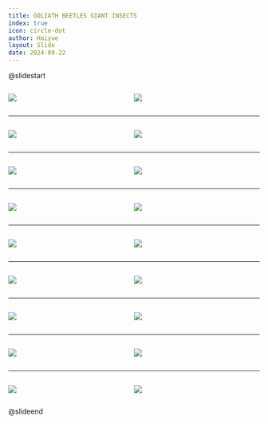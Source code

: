 ```yaml
---
title: GOLIATH BEETLES GIANT INSECTS
index: true
icon: circle-dot
author: Haiyue
layout: Slide
date: 2024-09-22
---
```

 
@slidestart

<div style="display:flex">
<div style="flex:1">

![](https://raw.githubusercontent.com/yclord/reading/refs/heads/master/english/Level-S/GOLIATH%20BEETLES%20GIANT%20INSECTS/001.webp)
</div>
<div style="flex:1">

![](https://raw.githubusercontent.com/yclord/reading/refs/heads/master/english/Level-S/GOLIATH%20BEETLES%20GIANT%20INSECTS/002.webp)
</div>
</div>

---

<div style="display:flex">
<div style="flex:1">

![](https://raw.githubusercontent.com/yclord/reading/refs/heads/master/english/Level-S/GOLIATH%20BEETLES%20GIANT%20INSECTS/003.webp)
</div>
<div style="flex:1">

![](https://raw.githubusercontent.com/yclord/reading/refs/heads/master/english/Level-S/GOLIATH%20BEETLES%20GIANT%20INSECTS/004.webp)
</div>
</div>

---

<div style="display:flex">
<div style="flex:1">

![](https://raw.githubusercontent.com/yclord/reading/refs/heads/master/english/Level-S/GOLIATH%20BEETLES%20GIANT%20INSECTS/005.webp)
</div>
<div style="flex:1">

![](https://raw.githubusercontent.com/yclord/reading/refs/heads/master/english/Level-S/GOLIATH%20BEETLES%20GIANT%20INSECTS/006.webp)
</div>
</div>

---

<div style="display:flex">
<div style="flex:1">

![](https://raw.githubusercontent.com/yclord/reading/refs/heads/master/english/Level-S/GOLIATH%20BEETLES%20GIANT%20INSECTS/007.webp)
</div>
<div style="flex:1">

![](https://raw.githubusercontent.com/yclord/reading/refs/heads/master/english/Level-S/GOLIATH%20BEETLES%20GIANT%20INSECTS/008.webp)
</div>
</div>

---

<div style="display:flex">
<div style="flex:1">

![](https://raw.githubusercontent.com/yclord/reading/refs/heads/master/english/Level-S/GOLIATH%20BEETLES%20GIANT%20INSECTS/009.webp)
</div>
<div style="flex:1">

![](https://raw.githubusercontent.com/yclord/reading/refs/heads/master/english/Level-S/GOLIATH%20BEETLES%20GIANT%20INSECTS/010.webp)
</div>
</div>

---

<div style="display:flex">
<div style="flex:1">

![](https://raw.githubusercontent.com/yclord/reading/refs/heads/master/english/Level-S/GOLIATH%20BEETLES%20GIANT%20INSECTS/011.webp)
</div>
<div style="flex:1">

![](https://raw.githubusercontent.com/yclord/reading/refs/heads/master/english/Level-S/GOLIATH%20BEETLES%20GIANT%20INSECTS/012.webp)
</div>
</div>

---

<div style="display:flex">
<div style="flex:1">

![](https://raw.githubusercontent.com/yclord/reading/refs/heads/master/english/Level-S/GOLIATH%20BEETLES%20GIANT%20INSECTS/013.webp)
</div>
<div style="flex:1">

![](https://raw.githubusercontent.com/yclord/reading/refs/heads/master/english/Level-S/GOLIATH%20BEETLES%20GIANT%20INSECTS/014.webp)
</div>
</div>

---

<div style="display:flex">
<div style="flex:1">

![](https://raw.githubusercontent.com/yclord/reading/refs/heads/master/english/Level-S/GOLIATH%20BEETLES%20GIANT%20INSECTS/015.webp)
</div>
<div style="flex:1">

![](https://raw.githubusercontent.com/yclord/reading/refs/heads/master/english/Level-S/GOLIATH%20BEETLES%20GIANT%20INSECTS/016.webp)
</div>
</div>

---

<div style="display:flex">
<div style="flex:1">

![](https://raw.githubusercontent.com/yclord/reading/refs/heads/master/english/Level-S/GOLIATH%20BEETLES%20GIANT%20INSECTS/017.webp)
</div>
<div style="flex:1">

![](https://raw.githubusercontent.com/yclord/reading/refs/heads/master/english/Level-S/GOLIATH%20BEETLES%20GIANT%20INSECTS/018.webp)
</div>
</div>

@slideend